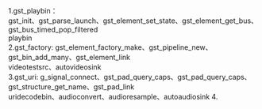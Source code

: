 1.gst_playbin：  
gst_init、gst_parse_launch、gst_element_set_state、gst_element_get_bus、gst_bus_timed_pop_filtered  
playbin  
2.gst_factory: gst_element_factory_make、gst_pipeline_new、gst_bin_add_many、gst_element_link  
videotestsrc、autovideosink  
3.gst_uri: g_signal_connect、gst_pad_query_caps、gst_pad_query_caps、gst_structure_get_name、gst_pad_link  
uridecodebin、audioconvert、audioresample、autoaudiosink
4.
